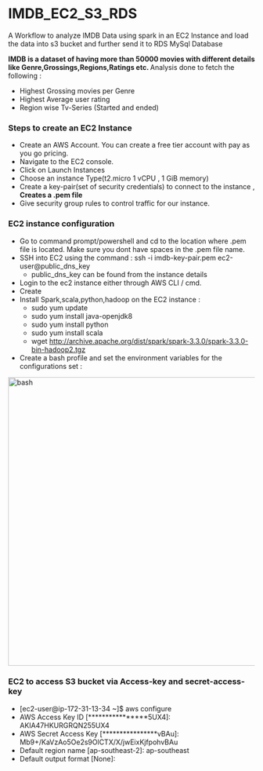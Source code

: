 # IMDB_EC2_S3_RDS
A Workflow to analyze IMDB Data using spark in an EC2 Instance and load the data into s3 bucket and further send it to RDS MySql Database

<b> IMDB is a dataset of having more than 50000 movies with different details like Genre,Grossings,Regions,Ratings etc. </b>
Analysis done to fetch the following :
* Highest Grossing movies per Genre
* Highest Average user rating
* Region wise Tv-Series (Started and ended)

<h3> Steps to create an EC2 Instance </h3>

* Create an AWS Account. You can create a free tier account with pay as you go pricing.
* Navigate to the EC2 console.
* Click on Launch Instances
* Choose an instance Type(t2.micro 1 vCPU , 1 GiB memory)
* Create a key-pair(set of security credentials) to connect to the instance ,<b> Creates a .pem file </b>
* Give security group rules to control traffic for our instance.

<h3> EC2 instance configuration </h3> 

* Go to command prompt/powershell and cd to the location where .pem file is located. Make sure you dont have spaces in the .pem file name.
* SSH into EC2 using the command : ssh -i imdb-key-pair.pem ec2-user@public_dns_key 
  * public_dns_key can be found from the instance details
* Login to the ec2 instance either through AWS CLI / cmd.
* Create 
* Install Spark,scala,python,hadoop on the EC2 instance :
   * sudo yum update
   * sudo yum install java-openjdk8
   * sudo yum install python
   * sudo yum install scala
   * wget http://archive.apache.org/dist/spark/spark-3.3.0/spark-3.3.0-bin-hadoop2.tgz
* Create a bash profile and set the environment variables for the configurations set :
<img width="588" alt="bash" src="https://user-images.githubusercontent.com/68941492/233819613-1a0bfa83-e917-4f63-9c3e-c05c7e162502.png">

<h3> EC2 to access S3 bucket via Access-key and secret-access-key </h3>

* [ec2-user@ip-172-31-13-34 ~]$ aws configure
* AWS Access Key ID [****************5UX4]: AKIA47HKURGRQN255UX4
* AWS Secret Access Key [****************vBAu]: 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
* Default region name [ap-southeast-2]: ap-southeast
* Default output format [None]: 
 
